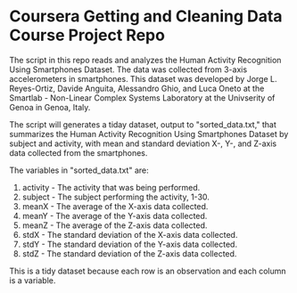 # Coursera Getting and Cleaning Data Course Project Repo

The script in this repo reads and analyzes the Human Activity Recognition Using Smartphones Dataset. The data was collected from 3-axis accelerometers in smartphones.
This dataset was developed by Jorge L. Reyes-Ortiz, Davide Anguita, Alessandro Ghio, and Luca Oneto at the Smartlab - Non-Linear Complex Systems Laboratory at the Univserity of Genoa in Genoa, Italy.

The script will generates a tiday dataset, output to "sorted_data.txt," that summarizes the Human Activity Recognition Using Smartphones Dataset by subject and activity, with mean and standard deviation X-, Y-, and Z-axis data collected from the smartphones.

The variables in "sorted_data.txt" are:  
1.  activity - The activity that was being performed.  
2.  subject - The subject performing the activity, 1-30.  
3.  meanX - The average of the X-axis data collected.  
4.  meanY - The average of the Y-axis data collected.  
5.  meanZ - The average of the Z-axis data collected.  
6.  stdX - The standard deviation of the X-axis data collected.  
7.  stdY - The standard deviation of the Y-axis data collected.  
8.  stdZ - The standard deviation of the Z-axis data collected.

This is a tidy dataset because each row is an observation and each column is a variable.
